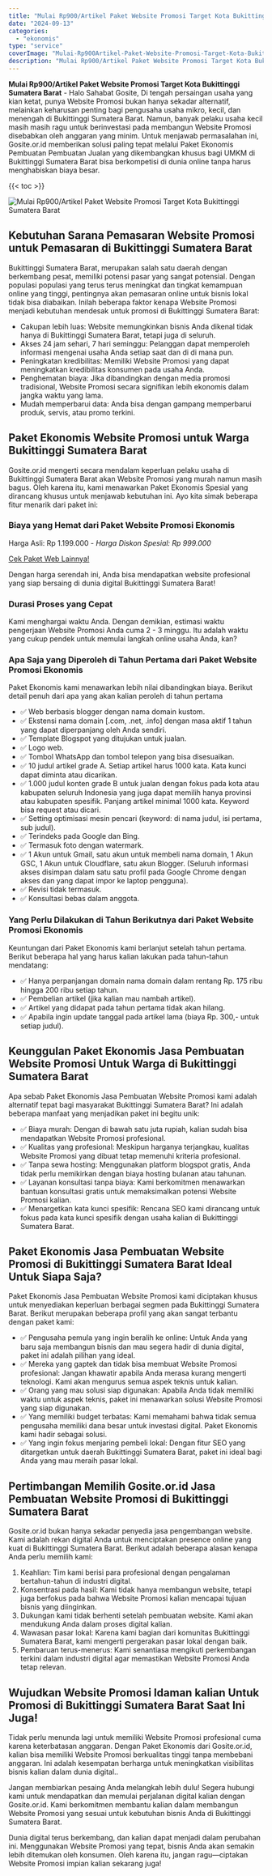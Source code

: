 ```yaml
---
title: "Mulai Rp900/Artikel Paket Website Promosi Target Kota Bukittinggi Sumatera Barat"
date: "2024-09-13"
categories: 
  - "ekonomis"
type: "service"
coverImage: "Mulai-Rp900Artikel-Paket-Website-Promosi-Target-Kota-Bukittinggi-Sumatera-Barat.png"
description: "Mulai Rp900/Artikel Paket Website Promosi Target Kota Bukittinggi Sumatera Barat. Dunia digital terus berkembang, dan kalian dapat menjadi dalam perubahan in..."
---
```


**Mulai Rp900/Artikel Paket Website Promosi Target Kota Bukittinggi Sumatera Barat** - Halo Sahabat Gosite, Di tengah persaingan usaha yang kian ketat, punya Website Promosi bukan hanya sekadar alternatif, melainkan keharusan penting bagi pengusaha usaha mikro, kecil, dan menengah di Bukittinggi Sumatera Barat. Namun, banyak pelaku usaha kecil masih masih ragu untuk berinvestasi pada membangun Website Promosi disebabkan oleh anggaran yang minim. Untuk menjawab permasalahan ini, Gosite.or.id memberikan solusi paling tepat melalui Paket Ekonomis Pembuatan Pembuatan Jualan yang dikembangkan khusus bagi UMKM di Bukittinggi Sumatera Barat bisa berkompetisi di dunia online tanpa harus menghabiskan biaya besar.

{{< toc >}}

![Mulai Rp900/Artikel Paket Website Promosi Target Kota Bukittinggi Sumatera Barat](/images/ekonomis/Mulai-Rp900Artikel-Paket-Website-Promosi-Target-Kota-Bukittinggi-Sumatera-Barat.png)

## Kebutuhan Sarana Pemasaran Website Promosi untuk Pemasaran di Bukittinggi Sumatera Barat

Bukittinggi Sumatera Barat, merupakan salah satu daerah dengan berkembang pesat, memiliki potensi pasar yang sangat potensial. Dengan populasi populasi yang terus terus meningkat dan tingkat kemampuan online yang tinggi, pentingnya akan pemasaran online untuk bisnis lokal tidak bisa diabaikan. Inilah beberapa faktor kenapa Website Promosi menjadi kebutuhan mendesak untuk promosi di Bukittinggi Sumatera Barat:

- Cakupan lebih luas: Website memungkinkan bisnis Anda dikenal tidak hanya di Bukittinggi Sumatera Barat, tetapi juga di seluruh.
- Akses 24 jam sehari, 7 hari seminggu: Pelanggan dapat memperoleh informasi mengenai usaha Anda setiap saat dan di di mana pun.
- Peningkatan kredibilitas: Memiliki Website Promosi yang dapat meningkatkan kredibilitas konsumen pada usaha Anda.
- Penghematan biaya: Jika dibandingkan dengan media promosi tradisional, Website Promosi secara signifikan lebih ekonomis dalam jangka waktu yang lama.
- Mudah memperbarui data: Anda bisa dengan gampang memperbarui produk, servis, atau promo terkini.

## Paket Ekonomis Website Promosi untuk Warga Bukittinggi Sumatera Barat

Gosite.or.id mengerti secara mendalam keperluan pelaku usaha di Bukittinggi Sumatera Barat akan Website Promosi yang murah namun masih bagus. Oleh karena itu, kami menawarkan Paket Ekonomis Spesial yang dirancang khusus untuk menjawab kebutuhan ini. Ayo kita simak beberapa fitur menarik dari paket ini:

### Biaya yang Hemat dari Paket Website Promosi Ekonomis

<a class="cta-button">Harga Asli: Rp 1.199.000 - <em>Harga Diskon Spesial: Rp 999.000</em></a>

<a href="/jasa-web/" class="cta-button">Cek Paket Web Lainnya!</a>

Dengan harga serendah ini, Anda bisa mendapatkan website profesional yang siap bersaing di dunia digital Bukittinggi Sumatera Barat!

### Durasi Proses yang Cepat

Kami menghargai waktu Anda. Dengan demikian, estimasi waktu pengerjaan Website Promosi Anda cuma 2 - 3 minggu. Itu adalah waktu yang cukup pendek untuk memulai langkah online usaha Anda, kan?

### Apa Saja yang Diperoleh di Tahun Pertama dari Paket Website Promosi Ekonomis

Paket Ekonomis kami menawarkan lebih nilai dibandingkan biaya. Berikut detail penuh dari apa yang akan kalian peroleh di tahun pertama

- ✅ Web berbasis blogger dengan nama domain kustom.
- ✅ Ekstensi nama domain \[.com, .net, .info\] dengan masa aktif 1 tahun yang dapat diperpanjang oleh Anda sendiri.
- ✅ Template Blogspot yang ditujukan untuk jualan.
- ✅ Logo web.
- ✅ Tombol WhatsApp dan tombol telepon yang bisa disesuaikan.
- ✅ 10 judul artikel grade A. Setiap artikel harus 1000 kata. Kata kunci dapat diminta atau dicarikan.
- ✅ 1.000 judul konten grade B untuk jualan dengan fokus pada kota atau kabupaten seluruh Indonesia yang juga dapat memilih hanya provinsi atau kabupaten spesifik. Panjang artikel minimal 1000 kata. Keyword bisa request atau dicari.
- ✅ Setting optimisasi mesin pencari (keyword: di nama judul, isi pertama, sub judul).
- ✅ Terindeks pada Google dan Bing.
- ✅ Termasuk foto dengan watermark.
- ✅ 1 Akun untuk Gmail, satu akun untuk membeli nama domain, 1 Akun GSC, 1 Akun untuk Cloudflare, satu akun Blogger. (Seluruh informasi akses disimpan dalam satu satu profil pada Google Chrome dengan akses dan yang dapat impor ke laptop pengguna).
- ✅ Revisi tidak termasuk.
- ✅ Konsultasi bebas dalam anggota.

### Yang Perlu Dilakukan di Tahun Berikutnya dari Paket Website Promosi Ekonomis

Keuntungan dari Paket Ekonomis kami berlanjut setelah tahun pertama. Berikut beberapa hal yang harus kalian lakukan pada tahun-tahun mendatang:

- ✅ Hanya perpanjangan domain nama domain dalam rentang Rp. 175 ribu hingga 200 ribu setiap tahun.
- ✅ Pembelian artikel (jika kalian mau nambah artikel).
- ✅ Artikel yang didapat pada tahun pertama tidak akan hilang.
- ✅ Apabila ingin update tanggal pada artikel lama (biaya Rp. 300,- untuk setiap judul).

## Keunggulan Paket Ekonomis Jasa Pembuatan Website Promosi Untuk Warga di Bukittinggi Sumatera Barat

Apa sebab Paket Ekonomis Jasa Pembuatan Website Promosi kami adalah alternatif tepat bagi masyarakat Bukittinggi Sumatera Barat? Ini adalah beberapa manfaat yang menjadikan paket ini begitu unik:

- ✅ Biaya murah: Dengan di bawah satu juta rupiah, kalian sudah bisa mendapatkan Website Promosi profesional.
- ✅ Kualitas yang profesional: Meskipun harganya terjangkau, kualitas Website Promosi yang dibuat tetap memenuhi kriteria profesional.
- ✅ Tanpa sewa hosting: Menggunakan platform blogspot gratis, Anda tidak perlu memikirkan dengan biaya hosting bulanan atau tahunan.
- ✅ Layanan konsultasi tanpa biaya: Kami berkomitmen menawarkan bantuan konsultasi gratis untuk memaksimalkan potensi Website Promosi kalian.
- ✅ Menargetkan kata kunci spesifik: Rencana SEO kami dirancang untuk fokus pada kata kunci spesifik dengan usaha kalian di Bukittinggi Sumatera Barat.

## Paket Ekonomis Jasa Pembuatan Website Promosi di Bukittinggi Sumatera Barat Ideal Untuk Siapa Saja?

Paket Ekonomis Jasa Pembuatan Website Promosi kami diciptakan khusus untuk menyediakan keperluan berbagai segmen pada Bukittinggi Sumatera Barat. Berikut merupakan beberapa profil yang akan sangat terbantu dengan paket kami:

- ✅ Pengusaha pemula yang ingin beralih ke online: Untuk Anda yang baru saja membangun bisnis dan mau segera hadir di dunia digital, paket ini adalah pilihan yang ideal.
- ✅ Mereka yang gaptek dan tidak bisa membuat Website Promosi profesional: Jangan khawatir apabila Anda merasa kurang mengerti teknologi. Kami akan mengurus semua aspek teknis untuk kalian.
- ✅ Orang yang mau solusi siap digunakan: Apabila Anda tidak memiliki waktu untuk aspek teknis, paket ini menawarkan solusi Website Promosi yang siap digunakan.
- ✅ Yang memiliki budget terbatas: Kami memahami bahwa tidak semua pengusaha memiliki dana besar untuk investasi digital. Paket Ekonomis kami hadir sebagai solusi.
- ✅ Yang ingin fokus menjaring pembeli lokal: Dengan fitur SEO yang ditargetkan untuk daerah Bukittinggi Sumatera Barat, paket ini ideal bagi Anda yang mau meraih pasar lokal.

## Pertimbangan Memilih Gosite.or.id Jasa Pembuatan Website Promosi di Bukittinggi Sumatera Barat

Gosite.or.id bukan hanya sekadar penyedia jasa pengembangan website. Kami adalah rekan digital Anda untuk menciptakan presence online yang kuat di Bukittinggi Sumatera Barat. Berikut adalah beberapa alasan kenapa Anda perlu memilih kami:

1. Keahlian: Tim kami berisi para profesional dengan pengalaman bertahun-tahun di industri digital.
2. Konsentrasi pada hasil: Kami tidak hanya membangun website, tetapi juga berfokus pada bahwa Website Promosi kalian mencapai tujuan bisnis yang diinginkan.
3. Dukungan kami tidak berhenti setelah pembuatan website. Kami akan mendukung Anda dalam proses digital kalian.
4. Wawasan pasar lokal: Karena kami bagian dari komunitas Bukittinggi Sumatera Barat, kami mengerti pergerakan pasar lokal dengan baik.
5. Pembaruan terus-menerus: Kami senantiasa mengikuti perkembangan terkini dalam industri digital agar memastikan Website Promosi Anda tetap relevan.

## Wujudkan Website Promosi Idaman kalian Untuk Promosi di Bukittinggi Sumatera Barat Saat Ini Juga!

Tidak perlu menunda lagi untuk memiliki Website Promosi profesional cuma karena keterbatasan anggaran. Dengan Paket Ekonomis dari Gosite.or.id, kalian bisa memiliki Website Promosi berkualitas tinggi tanpa membebani anggaran. Ini adalah kesempatan berharga untuk meningkatkan visibilitas bisnis kalian dalam dunia digital..

Jangan membiarkan pesaing Anda melangkah lebih dulu! Segera hubungi kami untuk mendapatkan dan memulai perjalanan digital kalian dengan Gosite.or.id. Kami berkomitmen membantu kalian dalam membangun Website Promosi yang sesuai untuk kebutuhan bisnis Anda di Bukittinggi Sumatera Barat.

Dunia digital terus berkembang, dan kalian dapat menjadi dalam perubahan ini. Menggunakan Website Promosi yang tepat, bisnis Anda akan semakin lebih ditemukan oleh konsumen. Oleh karena itu, jangan ragu—ciptakan Website Promosi impian kalian sekarang juga!